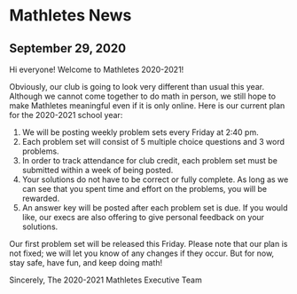 # Mathletes News

## September 29, 2020
Hi everyone! Welcome to Mathletes 2020-2021!

Obviously, our club is going to look very different than usual this year. Although we cannot come together to do math in person, we still hope to make Mathletes meaningful even if it is only online. Here is our current plan for the 2020-2021 school year:

1. We will be posting weekly problem sets every Friday at 2:40 pm.
2. Each problem set will consist of 5 multiple choice questions and 3 word problems.
3. In order to track attendance for club credit, each problem set must be submitted within a week of being posted.
4. Your solutions do not have to be correct or fully complete. As long as we can see that you spent time and effort on the problems, you will be rewarded.
5. An answer key will be posted after each problem set is due. If you would like, our execs are also offering to give personal feedback on your solutions.

Our first problem set will be released this Friday. Please note that our plan is not fixed; we will let you know of any changes if they occur. But for now, stay safe, have fun, and keep doing math!

Sincerely,
The 2020-2021 Mathletes Executive Team